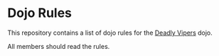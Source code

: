 Dojo Rules
==========

This repository contains a list of dojo rules for the [Deadly Vipers](https://github.com/deadlyvipers) dojo.

All members should read the rules.
